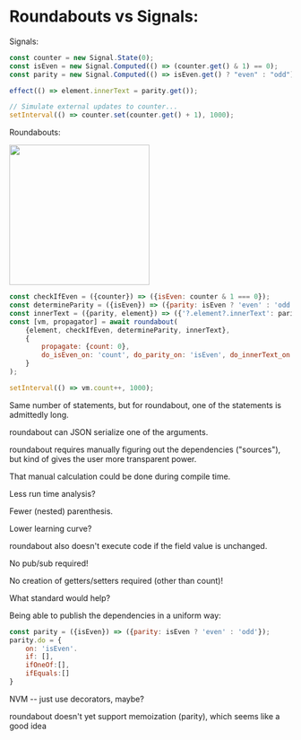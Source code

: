 # Roundabouts vs Signals:

Signals:

```JavaScript
const counter = new Signal.State(0);
const isEven = new Signal.Computed(() => (counter.get() & 1) == 0);
const parity = new Signal.Computed(() => isEven.get() ? "even" : "odd");

effect(() => element.innerText = parity.get());

// Simulate external updates to counter...
setInterval(() => counter.set(counter.get() + 1), 1000);
```

Roundabouts:

<img src="https://www.trafficdepot.ca/wp-content/uploads/2020/08/reg6bb.png" height="250px">

```JavaScript
const checkIfEven = ({counter}) => ({isEven: counter & 1 === 0});
const determineParity = ({isEven}) => ({parity: isEven ? 'even' : 'odd'});
const innerText = ({parity, element}) => ({'?.element?.innerText': parity};
const [vm, propagator] = await roundabout(
    {element, checkIfEven, determineParity, innerText}, 
    {   
        propagate: {count: 0},
        do_isEven_on: 'count', do_parity_on: 'isEven', do_innerText_on: 'parity'
    }
);

setInterval(() => vm.count++, 1000);
```

Same number of statements, but for roundabout, one of the statements is admittedly long.

roundabout can JSON serialize one of the arguments.

roundabout requires manually figuring out the dependencies ("sources"), but kind of gives the user more transparent power.

That manual calculation could be done during compile time.

Less run time analysis?

Fewer (nested) parenthesis.

Lower learning curve?

roundabout also doesn't execute code if the field value is unchanged.

No pub/sub required!

No creation of getters/setters required (other than count)!

What standard would help?

Being able to publish the dependencies in a uniform way:

```JavaScript
const parity = ({isEven}) => ({parity: isEven ? 'even' : 'odd'});
parity.do = {
    on: 'isEven'.
    if: [],
    ifOneOf:[],
    ifEquals:[]
}
```

NVM -- just use decorators, maybe?


roundabout doesn't yet support memoization (parity), which seems like a good idea



